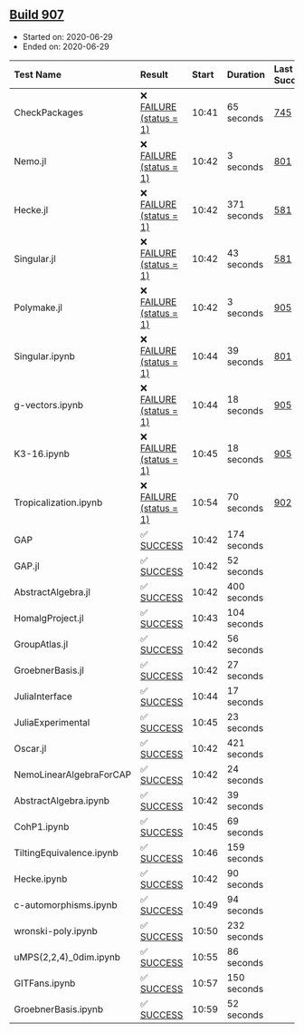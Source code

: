 ## [Build 907](https://oscarci.mathematik.uni-kl.de/job/oscar-julia-1.4/907/)

* Started on: 2020-06-29
* Ended on: 2020-06-29

| Test Name    | Result | Start | Duration | Last Success | First Failure |
|:-------------|:-------|:------|:---------|:-------------|:--------------|
| CheckPackages | ❌ [FAILURE (status = 1)](https://oscarci.mathematik.uni-kl.de/job/oscar-julia-1.4/907/artifact/logs/build-907/CheckPackages.log) | 10:41 | 65 seconds | [745](https://oscarci.mathematik.uni-kl.de/job/oscar-julia-1.4/745/) | [746](https://oscarci.mathematik.uni-kl.de/job/oscar-julia-1.4/746/) |
| Nemo.jl | ❌ [FAILURE (status = 1)](https://oscarci.mathematik.uni-kl.de/job/oscar-julia-1.4/907/artifact/logs/build-907/Nemo.jl.log) | 10:42 | 3 seconds | [801](https://oscarci.mathematik.uni-kl.de/job/oscar-julia-1.4/801/) | [802](https://oscarci.mathematik.uni-kl.de/job/oscar-julia-1.4/802/) |
| Hecke.jl | ❌ [FAILURE (status = 1)](https://oscarci.mathematik.uni-kl.de/job/oscar-julia-1.4/907/artifact/logs/build-907/Hecke.jl.log) | 10:42 | 371 seconds | [581](https://oscarci.mathematik.uni-kl.de/job/oscar-julia-1.4/581/) | [582](https://oscarci.mathematik.uni-kl.de/job/oscar-julia-1.4/582/) |
| Singular.jl | ❌ [FAILURE (status = 1)](https://oscarci.mathematik.uni-kl.de/job/oscar-julia-1.4/907/artifact/logs/build-907/Singular.jl.log) | 10:42 | 43 seconds | [581](https://oscarci.mathematik.uni-kl.de/job/oscar-julia-1.4/581/) | [582](https://oscarci.mathematik.uni-kl.de/job/oscar-julia-1.4/582/) |
| Polymake.jl | ❌ [FAILURE (status = 1)](https://oscarci.mathematik.uni-kl.de/job/oscar-julia-1.4/907/artifact/logs/build-907/Polymake.jl.log) | 10:42 | 3 seconds | [905](https://oscarci.mathematik.uni-kl.de/job/oscar-julia-1.4/905/) | [907](https://oscarci.mathematik.uni-kl.de/job/oscar-julia-1.4/907/) |
| Singular.ipynb | ❌ [FAILURE (status = 1)](https://oscarci.mathematik.uni-kl.de/job/oscar-julia-1.4/907/artifact/logs/build-907/Singular.ipynb.log) | 10:44 | 39 seconds | [801](https://oscarci.mathematik.uni-kl.de/job/oscar-julia-1.4/801/) | [802](https://oscarci.mathematik.uni-kl.de/job/oscar-julia-1.4/802/) |
| g-vectors.ipynb | ❌ [FAILURE (status = 1)](https://oscarci.mathematik.uni-kl.de/job/oscar-julia-1.4/907/artifact/logs/build-907/g-vectors.ipynb.log) | 10:44 | 18 seconds | [905](https://oscarci.mathematik.uni-kl.de/job/oscar-julia-1.4/905/) | [907](https://oscarci.mathematik.uni-kl.de/job/oscar-julia-1.4/907/) |
| K3-16.ipynb | ❌ [FAILURE (status = 1)](https://oscarci.mathematik.uni-kl.de/job/oscar-julia-1.4/907/artifact/logs/build-907/K3-16.ipynb.log) | 10:45 | 18 seconds | [905](https://oscarci.mathematik.uni-kl.de/job/oscar-julia-1.4/905/) | [907](https://oscarci.mathematik.uni-kl.de/job/oscar-julia-1.4/907/) |
| Tropicalization.ipynb | ❌ [FAILURE (status = 1)](https://oscarci.mathematik.uni-kl.de/job/oscar-julia-1.4/907/artifact/logs/build-907/Tropicalization.ipynb.log) | 10:54 | 70 seconds | [902](https://oscarci.mathematik.uni-kl.de/job/oscar-julia-1.4/902/) | [903](https://oscarci.mathematik.uni-kl.de/job/oscar-julia-1.4/903/) |
| GAP | ✅ [SUCCESS](https://oscarci.mathematik.uni-kl.de/job/oscar-julia-1.4/907/artifact/logs/build-907/GAP.log) | 10:42 | 174 seconds |  |  |
| GAP.jl | ✅ [SUCCESS](https://oscarci.mathematik.uni-kl.de/job/oscar-julia-1.4/907/artifact/logs/build-907/GAP.jl.log) | 10:42 | 52 seconds |  |  |
| AbstractAlgebra.jl | ✅ [SUCCESS](https://oscarci.mathematik.uni-kl.de/job/oscar-julia-1.4/907/artifact/logs/build-907/AbstractAlgebra.jl.log) | 10:42 | 400 seconds |  |  |
| HomalgProject.jl | ✅ [SUCCESS](https://oscarci.mathematik.uni-kl.de/job/oscar-julia-1.4/907/artifact/logs/build-907/HomalgProject.jl.log) | 10:43 | 104 seconds |  |  |
| GroupAtlas.jl | ✅ [SUCCESS](https://oscarci.mathematik.uni-kl.de/job/oscar-julia-1.4/907/artifact/logs/build-907/GroupAtlas.jl.log) | 10:42 | 56 seconds |  |  |
| GroebnerBasis.jl | ✅ [SUCCESS](https://oscarci.mathematik.uni-kl.de/job/oscar-julia-1.4/907/artifact/logs/build-907/GroebnerBasis.jl.log) | 10:42 | 27 seconds |  |  |
| JuliaInterface | ✅ [SUCCESS](https://oscarci.mathematik.uni-kl.de/job/oscar-julia-1.4/907/artifact/logs/build-907/JuliaInterface.log) | 10:44 | 17 seconds |  |  |
| JuliaExperimental | ✅ [SUCCESS](https://oscarci.mathematik.uni-kl.de/job/oscar-julia-1.4/907/artifact/logs/build-907/JuliaExperimental.log) | 10:45 | 23 seconds |  |  |
| Oscar.jl | ✅ [SUCCESS](https://oscarci.mathematik.uni-kl.de/job/oscar-julia-1.4/907/artifact/logs/build-907/Oscar.jl.log) | 10:42 | 421 seconds |  |  |
| NemoLinearAlgebraForCAP | ✅ [SUCCESS](https://oscarci.mathematik.uni-kl.de/job/oscar-julia-1.4/907/artifact/logs/build-907/NemoLinearAlgebraForCAP.log) | 10:42 | 24 seconds |  |  |
| AbstractAlgebra.ipynb | ✅ [SUCCESS](https://oscarci.mathematik.uni-kl.de/job/oscar-julia-1.4/907/artifact/logs/build-907/AbstractAlgebra.ipynb.log) | 10:42 | 39 seconds |  |  |
| CohP1.ipynb | ✅ [SUCCESS](https://oscarci.mathematik.uni-kl.de/job/oscar-julia-1.4/907/artifact/logs/build-907/CohP1.ipynb.log) | 10:45 | 69 seconds |  |  |
| TiltingEquivalence.ipynb | ✅ [SUCCESS](https://oscarci.mathematik.uni-kl.de/job/oscar-julia-1.4/907/artifact/logs/build-907/TiltingEquivalence.ipynb.log) | 10:46 | 159 seconds |  |  |
| Hecke.ipynb | ✅ [SUCCESS](https://oscarci.mathematik.uni-kl.de/job/oscar-julia-1.4/907/artifact/logs/build-907/Hecke.ipynb.log) | 10:42 | 90 seconds |  |  |
| c-automorphisms.ipynb | ✅ [SUCCESS](https://oscarci.mathematik.uni-kl.de/job/oscar-julia-1.4/907/artifact/logs/build-907/c-automorphisms.ipynb.log) | 10:49 | 94 seconds |  |  |
| wronski-poly.ipynb | ✅ [SUCCESS](https://oscarci.mathematik.uni-kl.de/job/oscar-julia-1.4/907/artifact/logs/build-907/wronski-poly.ipynb.log) | 10:50 | 232 seconds |  |  |
| uMPS(2,2,4)_0dim.ipynb | ✅ [SUCCESS](https://oscarci.mathematik.uni-kl.de/job/oscar-julia-1.4/907/artifact/logs/build-907/uMPS-2-2-4-_0dim.ipynb.log) | 10:55 | 86 seconds |  |  |
| GITFans.ipynb | ✅ [SUCCESS](https://oscarci.mathematik.uni-kl.de/job/oscar-julia-1.4/907/artifact/logs/build-907/GITFans.ipynb.log) | 10:57 | 150 seconds |  |  |
| GroebnerBasis.ipynb | ✅ [SUCCESS](https://oscarci.mathematik.uni-kl.de/job/oscar-julia-1.4/907/artifact/logs/build-907/GroebnerBasis.ipynb.log) | 10:59 | 52 seconds |  |  |
